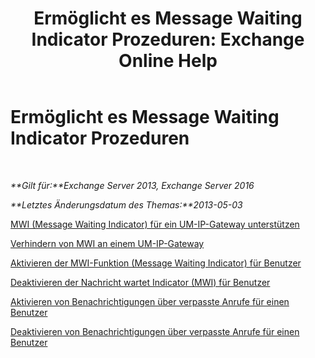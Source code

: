 ﻿---
title: 'Ermöglicht es Message Waiting Indicator Prozeduren: Exchange Online Help'
TOCTitle: Ermöglicht es Message Waiting Indicator Prozeduren
ms:assetid: 608082bc-015e-45ef-8ebc-f77465080381
ms:mtpsurl: https://technet.microsoft.com/de-de/library/Dn135233(v=EXCHG.150)
ms:contentKeyID: 54652690
ms.date: 05/23/2018
mtps_version: v=EXCHG.150
ms.translationtype: MT
---

# Ermöglicht es Message Waiting Indicator Prozeduren

 

_**Gilt für:**Exchange Server 2013, Exchange Server 2016_

_**Letztes Änderungsdatum des Themas:**2013-05-03_

[MWI (Message Waiting Indicator) für ein UM-IP-Gateway unterstützen](allow-message-waiting-indicator-mwi-on-a-um-ip-gateway-exchange-2013-help.md)

[Verhindern von MWI an einem UM-IP-Gateway](prevent-message-waiting-indicator-mwi-on-a-um-ip-gateway-exchange-2013-help.md)

[Aktivieren der MWI-Funktion (Message Waiting Indicator) für Benutzer](enable-message-waiting-indicator-mwi-for-users-exchange-2013-help.md)

[Deaktivieren der Nachricht wartet Indicator (MWI) für Benutzer](disable-message-waiting-indicator-mwi-for-users-exchange-2013-help.md)

[Aktivieren von Benachrichtigungen über verpasste Anrufe für einen Benutzer](enable-missed-call-notifications-for-a-user-exchange-2013-help.md)

[Deaktivieren von Benachrichtigungen über verpasste Anrufe für einen Benutzer](disable-missed-call-notifications-for-a-user-exchange-2013-help.md)


